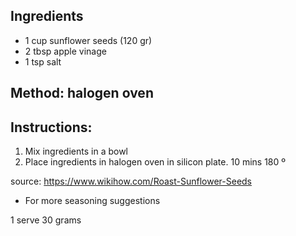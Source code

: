 ## Ingredients


- 1 cup sunflower seeds (120 gr)
- 2 tbsp apple vinage
- 1 tsp salt

## Method: halogen oven
## Instructions:
1.  Mix ingredients in a bowl
2. Place ingredients in halogen oven in silicon plate. 10 mins 180 º 



source: https://www.wikihow.com/Roast-Sunflower-Seeds
- For more seasoning suggestions

1 serve 30 grams 
